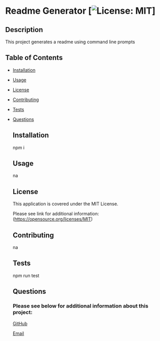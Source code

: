 # Readme Generator [![License: MIT](https://img.shields.io/badge/License-MIT-yellow.svg)]
 
  ## Description

  This project generates a readme using command line prompts



  ## Table of Contents

- [Installation](#installation)

- [Usage](#usage)

- [License](#license)

- [Contributing](#contributing)

- [Tests](#tests)

- [Questions](#questions)



  ## Installation

  npm i



  ## Usage

  na



  ## License

  This application is covered under the MIT License. 

  Please see link for additional information:
  (https://opensource.org/licenses/MIT)



  ## Contributing

  na



  ## Tests

  npm run test



  ## Questions

  ### Please see below for additional information about this project:

  [GitHub](https://github.com/jjsdunc88)

  [Email](mailto:jjsduncan@gmail.com)

